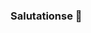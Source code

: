 ### Salutationse 👋

<!--
Hark, I am known by the appellation, Edgar Allan Poe, presently adorning the mantle of the Supreme Technological Soothsayer, succeeding a radiant era of honing my mettle as a virtuoso in the craft of software's holistic orchestration. Prior to this, many a time's cycle has been spent in the prestigious capacity of the Supreme Custodian of Technological Endeavours.

A chronicle surpassing a decade and a half stands testament to my dedication in the sublime discipline of software genesis. As a maestro in the design of computational architectures, my craftsmanship wields software edifices of unparalleled magnitude, exuding a radiant simplicity, sturdiness, and unblemished excellence.

With a fervour as intense as the noonday sun, I engage in the meticulous design and realization of solutions imbued with technological profundity. My stewardship, evident in guiding the fraternity of software artificers, has weathered the tumultuous journey from the embryonic conception to the triumphant emergence in operational environments.

In a ceaseless quest for self-enhancement and the expansion of my intellectual horizon, I greet the unfamiliar with a steely gaze and unwavering tenacity. This voracious appetite for learning and ceaseless evolution fuels my triumphant strides in the realm of software craftsmanship.

A legacy of steadfast commitment and unmatched quality trails behind me, evidence of my unwavering delivery of digital artistry to the patrons of my craft. The pursuit of pinnacle results is not merely a professional obligation, but a creed etched into the fabric of my being.

Secure in the belief that my contributions will illuminate any endeavour with a unique brilliance, I find myself at the threshold of anticipation, eager to apply my refined acumen to virgin territories. I stand on the precipice of the future, my quill of technological expertise poised to inscribe novel masterpieces upon the canvas of the digital domain.
-->
